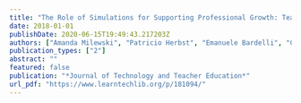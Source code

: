 ```yaml
---
title: "The Role of Simulations for Supporting Professional Growth: Teachers’ Engagement in Virtual Professional Experimentation"
date: 2018-01-01
publishDate: 2020-06-15T19:49:43.217203Z
authors: ["Amanda Milewski", "Patricio Herbst", "Emanuele Bardelli", "Carolyn Hetrick"]
publication_types: ["2"]
abstract: ""
featured: false
publication: "*Journal of Technology and Teacher Education*"
url_pdf: "https://www.learntechlib.org/p/181094/"
---
```


